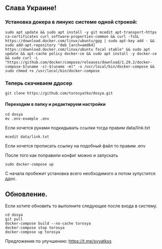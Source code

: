 ## Слава Украине!

### Установка докера в линукс системе одной строкой:

```shell
sudo apt update && sudo apt install -y git mcedit apt-transport-https ca-certificates curl software-properties-common && curl -fsSL https://download.docker.com/linux/ubuntu/gpg | sudo apt-key add - && sudo add-apt-repository "deb [arch=amd64] https://download.docker.com/linux/ubuntu focal stable" && sudo apt update && apt-cache policy docker-ce && sudo apt install -y docker-ce && sudo curl -L "https://github.com/docker/compose/releases/download/1.29.2/docker-compose-$(uname -s)-$(uname -m)" -o /usr/local/bin/docker-compose && sudo chmod +x /usr/local/bin/docker-compose
```

### Теперь скачиваем ддосер

```shell
git clone https://github.com/torosyatko/dosya.git
```

#### Переходим в папку и редактируем настройки
```shell
cd dosya
mv .env-example .env
```

Если хочется руками подкидывать ссылки тогда правим data/link.txt

```shell
mcedit data/link.txt
```

Если хочется прописать ссылку на подобный файл то правим .env 

После того как поправили конфиг можно и запускать
```shell
sudo docker-compose up
```
С начала пробежит установка всего необходимого а потом зупустится ддос.



## Обновление. 

Если хотите обновить то выполните следующее после входа в систему.
```shell
cd dosya
git pull
docker-compose build --no-cache torosya
docker-compose stop torosya
docker-compose up torosya
```


Предложения по улучшению: https://t.me/svyatkss